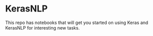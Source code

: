 # KerasNLP
This repo has notebooks that will get you started on using Keras and KerasNLP for interesting new tasks.
